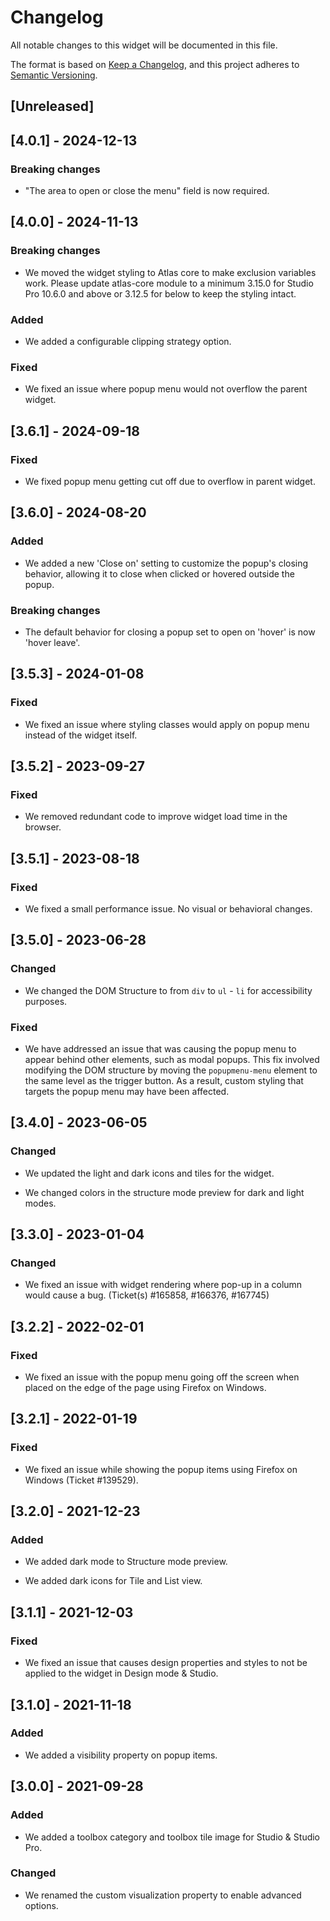 # Changelog

All notable changes to this widget will be documented in this file.

The format is based on [Keep a Changelog](https://keepachangelog.com/en/1.0.0/), and this project adheres to [Semantic Versioning](https://semver.org/spec/v2.0.0.html).

## [Unreleased]

## [4.0.1] - 2024-12-13

### Breaking changes

-   "The area to open or close the menu" field is now required.

## [4.0.0] - 2024-11-13

### Breaking changes

-   We moved the widget styling to Atlas core to make exclusion variables work. Please update atlas-core module to a minimum 3.15.0 for Studio Pro 10.6.0 and above or 3.12.5 for below to keep the styling intact.

### Added

-   We added a configurable clipping strategy option.

### Fixed

-   We fixed an issue where popup menu would not overflow the parent widget.

## [3.6.1] - 2024-09-18

### Fixed

-   We fixed popup menu getting cut off due to overflow in parent widget.

## [3.6.0] - 2024-08-20

### Added

-   We added a new 'Close on' setting to customize the popup's closing behavior, allowing it to close when clicked or hovered outside the popup.

### Breaking changes

-   The default behavior for closing a popup set to open on 'hover' is now 'hover leave'.

## [3.5.3] - 2024-01-08

### Fixed

-   We fixed an issue where styling classes would apply on popup menu instead of the widget itself.

## [3.5.2] - 2023-09-27

### Fixed

-   We removed redundant code to improve widget load time in the browser.

## [3.5.1] - 2023-08-18

### Fixed

-   We fixed a small performance issue. No visual or behavioral changes.

## [3.5.0] - 2023-06-28

### Changed

-   We changed the DOM Structure to from `div` to `ul` - `li` for accessibility purposes.

### Fixed

-   We have addressed an issue that was causing the popup menu to appear behind other elements, such as modal popups. This fix involved modifying the DOM structure by moving the `popupmenu-menu` element to the same level as the trigger button. As a result, custom styling that targets the popup menu may have been affected.

## [3.4.0] - 2023-06-05

### Changed

-   We updated the light and dark icons and tiles for the widget.

-   We changed colors in the structure mode preview for dark and light modes.

## [3.3.0] - 2023-01-04

### Changed

-   We fixed an issue with widget rendering where pop-up in a column would cause a bug. (Ticket(s) #165858, #166376, #167745)

## [3.2.2] - 2022-02-01

### Fixed

-   We fixed an issue with the popup menu going off the screen when placed on the edge of the page using Firefox on Windows.

## [3.2.1] - 2022-01-19

### Fixed

-   We fixed an issue while showing the popup items using Firefox on Windows (Ticket #139529).

## [3.2.0] - 2021-12-23

### Added

-   We added dark mode to Structure mode preview.

-   We added dark icons for Tile and List view.

## [3.1.1] - 2021-12-03

### Fixed

-   We fixed an issue that causes design properties and styles to not be applied to the widget in Design mode & Studio.

## [3.1.0] - 2021-11-18

### Added

-   We added a visibility property on popup items.

## [3.0.0] - 2021-09-28

### Added

-   We added a toolbox category and toolbox tile image for Studio & Studio Pro.

### Changed

-   We renamed the custom visualization property to enable advanced options.
